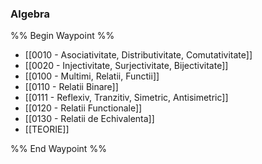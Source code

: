  ### Algebra
%% Begin Waypoint %%
- [[0010 - Asociativitate, Distributivitate, Comutativitate]]
- [[0020 - Injectivitate, Surjectivitate, Bijectivitate]]
- [[0100 - Multimi, Relatii, Functii]]
- [[0110 - Relatii Binare]]
- [[0111 - Reflexiv, Tranzitiv, Simetric, Antisimetric]]
- [[0120 - Relatii Functionale]]
- [[0130 - Relatii de Echivalenta]]
- [[TEORIE]]

%% End Waypoint %%
